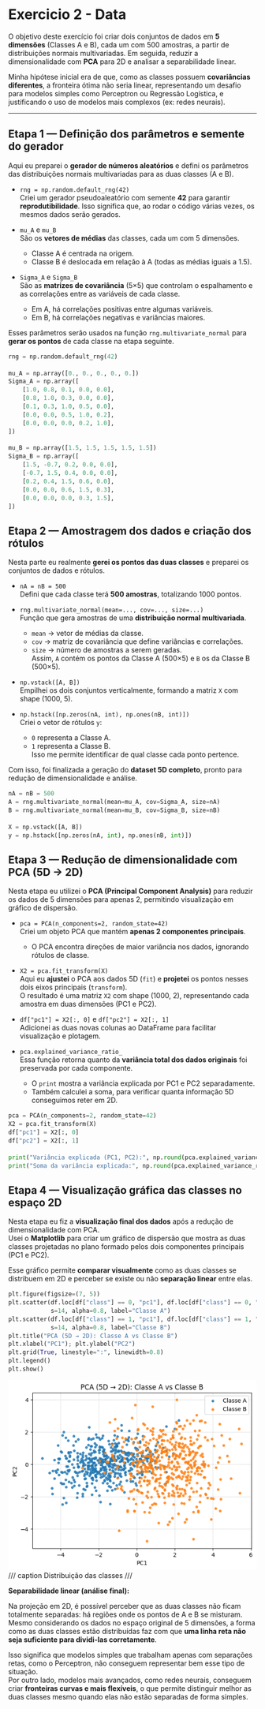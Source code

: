 # **Exercicio 2 - Data** #

O objetivo deste exercício foi criar dois conjuntos de dados em **5 dimensões** (Classes A e B), cada um com 500 amostras, a partir de distribuições normais multivariadas. Em seguida, reduzir a dimensionalidade com **PCA** para 2D e analisar a separabilidade linear.  

Minha hipótese inicial era de que, como as classes possuem **covariâncias diferentes**, a fronteira ótima não seria linear, representando um desafio para modelos simples como Perceptron ou Regressão Logística, e justificando o uso de modelos mais complexos (ex: redes neurais).

---


## Etapa 1 — Definição dos parâmetros e semente do gerador

Aqui eu preparei o **gerador de números aleatórios** e defini os parâmetros das distribuições normais multivariadas para as duas classes (A e B).

- `rng = np.random.default_rng(42)`  
  Criei um gerador pseudoaleatório com semente **42** para garantir **reprodutibilidade**. Isso significa que, ao rodar o código várias vezes, os mesmos dados serão gerados.

- `mu_A` e `mu_B`  
  São os **vetores de médias** das classes, cada um com 5 dimensões.  
  - Classe A é centrada na origem.  
  - Classe B é deslocada em relação à A (todas as médias iguais a 1.5).

- `Sigma_A` e `Sigma_B`  
  São as **matrizes de covariância** (5×5) que controlam o espalhamento e as correlações entre as variáveis de cada classe.  
  - Em A, há correlações positivas entre algumas variáveis.  
  - Em B, há correlações negativas e variâncias maiores.  

Esses parâmetros serão usados na função `rng.multivariate_normal` para **gerar os pontos** de cada classe na etapa seguinte.


```python
rng = np.random.default_rng(42)

mu_A = np.array([0., 0., 0., 0., 0.])
Sigma_A = np.array([
    [1.0, 0.8, 0.1, 0.0, 0.0],
    [0.8, 1.0, 0.3, 0.0, 0.0],
    [0.1, 0.3, 1.0, 0.5, 0.0],
    [0.0, 0.0, 0.5, 1.0, 0.2],
    [0.0, 0.0, 0.0, 0.2, 1.0],
])

mu_B = np.array([1.5, 1.5, 1.5, 1.5, 1.5])
Sigma_B = np.array([
    [1.5, -0.7, 0.2, 0.0, 0.0],
    [-0.7, 1.5, 0.4, 0.0, 0.0],
    [0.2, 0.4, 1.5, 0.6, 0.0],
    [0.0, 0.0, 0.6, 1.5, 0.3],
    [0.0, 0.0, 0.0, 0.3, 1.5],
])
```

## Etapa 2 — Amostragem dos dados e criação dos rótulos

Nesta parte eu realmente **gerei os pontos das duas classes** e preparei os conjuntos de dados e rótulos.

- `nA = nB = 500`  
  Defini que cada classe terá **500 amostras**, totalizando 1000 pontos.

- `rng.multivariate_normal(mean=..., cov=..., size=...)`  
  Função que gera amostras de uma **distribuição normal multivariada**.  
  - `mean` → vetor de médias da classe.  
  - `cov` → matriz de covariância que define variâncias e correlações.  
  - `size` → número de amostras a serem geradas.  
  Assim, `A` contém os pontos da Classe A (500×5) e `B` os da Classe B (500×5).

- `np.vstack([A, B])`  
  Empilhei os dois conjuntos verticalmente, formando a matriz `X` com shape (1000, 5).

- `np.hstack([np.zeros(nA, int), np.ones(nB, int)])`  
  Criei o vetor de rótulos `y`:  
  - `0` representa a Classe A.  
  - `1` representa a Classe B.  
  Isso me permite identificar de qual classe cada ponto pertence.

Com isso, foi finalizada a geração do **dataset 5D completo**, pronto para redução de dimensionalidade e análise.

```python
nA = nB = 500
A = rng.multivariate_normal(mean=mu_A, cov=Sigma_A, size=nA)
B = rng.multivariate_normal(mean=mu_B, cov=Sigma_B, size=nB)

X = np.vstack([A, B])           
y = np.hstack([np.zeros(nA, int), np.ones(nB, int)])
```

## Etapa 3 — Redução de dimensionalidade com PCA (5D → 2D)

Nesta etapa eu utilizei o **PCA (Principal Component Analysis)** para reduzir os dados de 5 dimensões para apenas 2, permitindo visualização em gráfico de dispersão.

- `pca = PCA(n_components=2, random_state=42)`  
  Criei um objeto PCA que mantém **apenas 2 componentes principais**.  
  - O PCA encontra direções de maior variância nos dados, ignorando rótulos de classe.

- `X2 = pca.fit_transform(X)`  
  Aqui eu **ajustei** o PCA aos dados 5D (`fit`) e **projetei** os pontos nesses dois eixos principais (`transform`).  
  O resultado é uma matriz `X2` com shape (1000, 2), representando cada amostra em duas dimensões (PC1 e PC2).

- `df["pc1"] = X2[:, 0]` e `df["pc2"] = X2[:, 1]`  
  Adicionei as duas novas colunas ao DataFrame para facilitar visualização e plotagem.

- `pca.explained_variance_ratio_`  
  Essa função retorna quanto da **variância total dos dados originais** foi preservada por cada componente.  
  - O `print` mostra a variância explicada por PC1 e PC2 separadamente.  
  - Também calculei a soma, para verificar quanta informação 5D conseguimos reter em 2D.

```python
pca = PCA(n_components=2, random_state=42)
X2 = pca.fit_transform(X)
df["pc1"] = X2[:, 0]
df["pc2"] = X2[:, 1]

print("Variância explicada (PC1, PC2):", np.round(pca.explained_variance_ratio_, 3))
print("Soma da variância explicada:", np.round(pca.explained_variance_ratio_.sum(), 3))
```

## Etapa 4 — Visualização gráfica das classes no espaço 2D

Nesta etapa eu fiz a **visualização final dos dados** após a redução de dimensionalidade com PCA.  
Usei o **Matplotlib** para criar um gráfico de dispersão que mostra as duas classes projetadas no plano formado pelos dois componentes principais (PC1 e PC2).

Esse gráfico permite **comparar visualmente** como as duas classes se distribuem em 2D e perceber se existe ou não **separação linear** entre elas.

```python
plt.figure(figsize=(7, 5))
plt.scatter(df.loc[df["class"] == 0, "pc1"], df.loc[df["class"] == 0, "pc2"],
            s=14, alpha=0.8, label="Classe A")
plt.scatter(df.loc[df["class"] == 1, "pc1"], df.loc[df["class"] == 1, "pc2"],
            s=14, alpha=0.8, label="Classe B")
plt.title("PCA (5D → 2D): Classe A vs Classe B")
plt.xlabel("PC1"); plt.ylabel("PC2")
plt.grid(True, linestyle=":", linewidth=0.8)
plt.legend()
plt.show()
```

![Grafico1](./img1.png) 
/// caption 
Distribuição das classes
///

**Separabilidade linear (análise final):**

Na projeção em 2D, é possível perceber que as duas classes não ficam totalmente separadas: há regiões onde os pontos de A e B se misturam. Mesmo considerando os dados no espaço original de 5 dimensões, a forma como as duas classes estão distribuídas faz com que **uma linha reta não seja suficiente para dividi-las corretamente**.

Isso significa que modelos simples que trabalham apenas com separações retas, como o Perceptron, não conseguem representar bem esse tipo de situação.  
Por outro lado, modelos mais avançados, como redes neurais, conseguem criar **fronteiras curvas e mais flexíveis**, o que permite distinguir melhor as duas classes mesmo quando elas não estão separadas de forma simples.

